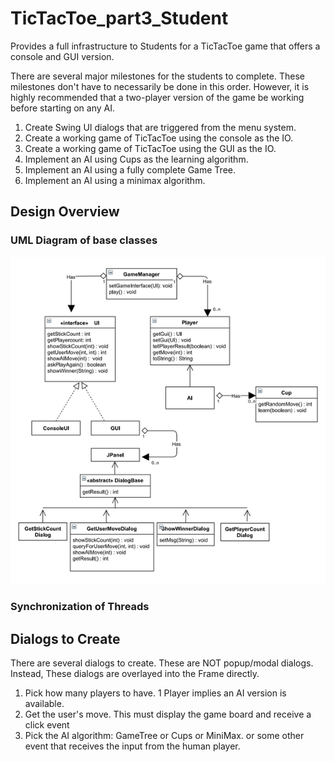 # TicTacToe_part3_Student
Provides a full infrastructure to Students for a TicTacToe game that offers a console and GUI version.

There are several major milestones for the students to complete. These milestones don't have to 
necessarily be done in this order. However, it is highly recommended that a two-player version of
the game be working before starting on any AI.
1. Create Swing UI dialogs that are triggered from the menu system.
2. Create a working game of TicTacToe using the console as the IO.
3. Create a working game of TicTacToe using the GUI as the IO.
4. Implement an AI using Cups as the learning algorithm.
5. Implement an AI using a fully complete Game Tree.
6. Implement an AI using a minimax algorithm.

## Design Overview
### UML Diagram of base classes
![Image](UML%20TicTacToe.png)
### Synchronization of Threads

## Dialogs to Create
There are several dialogs to create. These are NOT popup/modal dialogs. Instead,
These dialogs are overlayed into the Frame directly.

1. Pick how many players to have. 1 Player implies an AI version is available.
2. Get the user's move. This must display the game board and receive a click event
3. Pick the AI algorithm: GameTree or Cups or MiniMax.
or some other event that receives the input from the human player.
